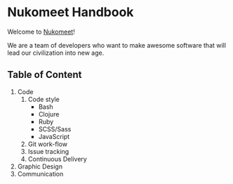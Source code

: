 Nukomeet Handbook
=================

Welcome to [Nukomeet](http://nukomeet.com)!

We are a team of developers who want to make awesome software that will lead our civilization into new age.

## Table of Content

1. Code
    1. Code style
        - Bash
        - Clojure
        - Ruby
        - SCSS/Sass
        - JavaScript
    2. Git work-flow
    3. Issue tracking
    4. Continuous Delivery
2. Graphic Design
3. Communication